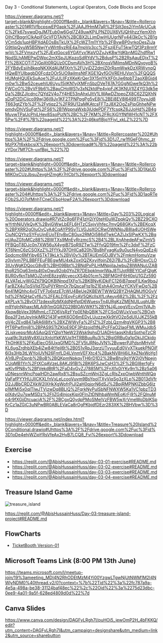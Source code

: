 Day 3 - Conditional Statements, Logical Operators, Code Blocks and Scope

https://viewer.diagrams.net/?target=blank&highlight=0000ff&edit=_blank&layers=1&nav=1&title=Rollercoaster%201#R1VfbcpswEP0apk%2FJAAJfHmM7aR%2FSjlt3ps2jYm1ArUCukC%2Fk67sywqDgJM7Eub0w6Ggl7Z49uwKPjLPNZ0UX6VfJQHihzzYemXhhOIhCfBqgrICIkApIFGcVFDTAjN%2BCBX2LLjmDwjHUUgrNFy44l3kOc%2B1gVCm5ds1upHBPXdAEOsBsTkUX%2FcWZTm1YYb%2FBvwBP0vrkoDesZjJaG9tIipQyuW5B5NwjYyWlrt6yzRiE4a7mpVp3cc%2FszjEFuT5kwTQf3Pz8rmYwjVc%2FVmxzyf%2FJExtGocs6YGAYvx1KpVOZyJyK8wYdKbnMGZhdfRw1NpdSLhAMEPwDWpc2mXSpJUKpzoSdRYdV%2BdusP%2B2RsAauEDjxT%2F1%2BXCOTjT2jGpXt0RQUz0CDsmAVh3H%2BXnosVMilmsMDnNQyoyoB%2FYBdvEsiih8keqNKXKdAUM1Xrh%2FUyjDZ2dmlZ0rRsmWwkDzXRWvnqQHQwBYUIbagbD0FcdzOOr5UO9ajlmsNtFXGE1QyfGOVREHUVon%2FQQQSHUMgHQUEkSuAoe%2FuULllFzXKeKrQer3X15nlYkXF0rJje6tpbT2aoXBGid4m0w%2Bw52ceuehIU6Uyu15ilKN1yjXMFnSbzDVeT67A7GGgNGwe1kQ3h%2FWCoO%2ByVF9b6%2BauCHoWS1v3xN2ktdPe4vjpFJK3KNUj1lZ4YG3dk5eDa%2BtZJIcdnc7QYd2V4o7Y4HE53nAhxlJItV1LWAwDZtpeoZX8C62ZQXhNsDqPI2DiCjjco99wj36jl9Jv1KF2TPNPpgPg5yE8j%2BEj8EV8l6499T7ovyJd8T663gtZYb%2F%2Fvtiqz2%2FR9U12aMKAtcsFFTzJ8X2OgZsPipGhheNPwpmdyDhjVSuFgt%2FS6%2B1WppnaWxb3jUdePDF7YfcsqkZ6JJoHd%2B4gMuywTPaUcPhiLHev8SsoPjzN%2BC%2F7KM%2FRcXjGYfNfWH1cNT%2FX5Pw%2F#%7B%22pageId%22%3A%22r46kqfIBjqYFiyl_xkLZ%22%7D

https://viewer.diagrams.net/?highlight=0000ff&edit=_blank&layers=1&nav=1&title=Rollercoaster%202#Uhttps%3A%2F%2Fdrive.google.com%2Fuc%3Fid%3D1J7_rw1flGeF0hmc_zrMzPX7t6xkbcsiX%26export%3Ddownload#%7B%22pageId%22%3A%22bzYDor7Mf7Ch-uxfBpj_%22%7D

https://viewer.diagrams.net/?target=blank&highlight=0000ff&edit=_blank&layers=1&nav=1&title=Rollercoaster%202#Uhttps%3A%2F%2Fdrive.google.com%2Fuc%3Fid%3D1XaUDMIKOxCUzJbsuZevgHZmgKr7rICbI%26export%3Ddownload

https://viewer.diagrams.net/?target=blank&highlight=0000ff&edit=_blank&layers=1&nav=1&title=Rollercoaster%204#Uhttps%3A%2F%2Fdrive.google.com%2Fuc%3Fid%3D1aoRTeFOb2SJO7ofMnhTCneCEboHowF2A%26export%3Ddownload

https://viewer.diagrams.net/?highlight=0000ff&edit=_blank&layers=1&nav=1&title=Day%203%20Logical%20Operators.drawio#R7VtZc9o6FP41zH2iY0teH0uWZpqkQy%2BZ29CXOwYrthNjUVkQyK%2BvjGWwLbEFL6HTzCSxjyVhfec7myQ68GKy%2BEKcqX%2BPXRR2gOIuOvCyA4CqAYP9SyTLVGJqXOCRwOWNNoJB8Ia4UOHSWeCiuNCQYhzSYFoUjnEUoTEtyBxC8Gux2RMOi586dTwkCAZjJxSlPwKX%2BqnUAuZGfoMCz88%2BWTXs9MnEyRrzmcS%2B4%2BLXnAhedeAFwZimV5PFBQoT8DJc0n7XW56uX4ygiB7SoR9ZTw%2FfyQD19fm%2Fc3dxF%2FzCXT6NmC6zCSOXzZ%2FfYkJ97OHICa820h7Bs8hFyagKu9u0ucN4yoQqEz4jSpdcmc6MYiby6STkT9kLk%2BVj0v%2BTAUEmGDJBV%2FmkmHomuVzwz0jvlvm7PiLBBFFEuFBEgwMU4xkZox0QZKxyiIfojnZ62i7BJ%2FcBHOsvCLO3IUvWgKDQocG8yB%2BH09Bbt%2BNdPxPiLHMNpjiIaJwbuZ8IWANuUZABthqR25Oq63mts4t0xOwu92ob0YoZR7DEbpklmqrlWaJ8TIJotRBEYICqFQlgK8UR0vfknTbMOJZohtE8zzgWcyeccXS4b01cm%2BFMGHF6Hl0pU1GZz5904LVATeLjyWjGZtl79QOKBlNnpd1XFp%2BKBNvKiDkiFC126jB7qppFlLKw9bqJFarBZX4uTpSVlld7DuPjIYRtmOr7bQscaFtq1bZ1EshA4OmAzYCKVFwDq%2B6n41MQhhc4xGTVF7o6stzE7cWU4BeUe2KBEWTWWQ2BYZHAQMJfIOGvVhd%2FNQHaCyf6J%2FEALD1EpyFcAV5QKcIlsXfLrAeuy682%2BL%2F%2FzaXPLvk%2BvOl71zdexsRzMXddNHfptD6WuesyTn4URgKzZMENUlLuqhUBrm9YgInNjhaxcMLAi9j1mGGRZG29BIOAVWKf%2BYNJ4LopgVEcvDmj1VAJhXkqw8bVex39MhmLcTZO6VsRzFYp0ENbQBlK%2FCSoDWUxVxqi%2BOxhBpa2F2etJpylnkiMR2143FwttK6OD6mEDvLUuzzwXk9tVO2p5dUIUJKZ55kBgV4cZEvd847aRA6I8lfx%2BXZWWyFa%2FtZ%2FzbLQzm4tgVKGP3%2B8PfT6PwfImj8%2BPAS9STtZKloE9DF3Pdzoid1tNJPcFFaO2laoFMLWMuJdb52LiskyepsrMcASAoQiSYQlqYNeW23Wsk9qhsD1JADHrlaqsKh8zSpthpTzCRvual9c3tzbWy8XUzXnIoYkKWUq1HTRBBuuRu3i%2Bgi0RBu0a1pOkiJlCkjdoThOHK6%2FKuElecO5lUxqGfMD%2FV5tJRNoJVN%2BvwerPJPdsnMHyhFKL6ugZrdhbXEb4iZw84tYejl6t%2B051vRpJ3qrzUTvyuuEd0VvXTkuekPNOiF6l3s3Hb3tLWYoiUVN26FmfLD4LVnmVEFXtc4%2BakNV8Hi6iLXeZNxWoYg1A1rBJPnDpnb%2BoB%2BQKpmNpkqyTH6rD1D2%2BwBhs9gYW2j0VNpejnCUqMB1Yn%2FtXCqAVzeL8AKJ91Bl%2BK6PSJwCsH3%2F%2BGI8erfgFvwKlvfPN8v%2BfVekdBtR%2FaD4vGvZJ7885M%2FnXfx0iYKv9n%2Bz5a06uDNesnnWncPqalHDh2awRx8%2BsuSZcmWnj3ZgLcRlsZxpOiwbWnthWQqVaFafPYYHUJIlCKXLfnVxLeLcooVuvm9BsYpoITXyViqSg3zXLp%2B013dVfrD2JJBbCRDZXkW2IXHkXgWofrPiJI2aH0qjorN6dSJ%2BpjRMPNKIZbbG6lzp1MfMi5x0qlTIwJTVjzwDq8BLlQ%2FqrkNyPulSbNFNWXW5Ka1VC1pbzTD3pIXdvl2u7swMSDz%2FliZG4lnjoxKjpi0FlnZtDNlhbaWmNEoKrFj9%2FQlnuMo4r9fXGjjDtcuacjA%2F%2BCgxQ0ydpPMoSMeIVzFBW5wXrVmeWoDblKSpKrCz1aZGiC3uNPwBR0ABLEVaCa8rOgPKbjdfDEzr283XK%2BHVbw%3D%3D

https://viewer.diagrams.net/index.html?highlight=0000ff&edit=_blank&layers=1&nav=1&title=Treasure%20Island%20Conditional.drawio#Uhttps%3A%2F%2Fdrive.google.com%2Fuc%3Fid%3D1oDe4ehjWZipYRsVfeAx2HyB7LCQ8_Fvi%26export%3Ddownload

## Exercise

- https://replit.com/@AbisHussainHuss/day-03-01-exercise#README.md
- https://replit.com/@AbisHussainHuss/day-03-02-exercise#README.md
- https://replit.com/@AbisHussainHuss/day-03-03-exercise#README.md
- https://replit.com/@AbisHussainHuss/day-03-04-exercise#README.md

## Treasure Island Game

![treasure_island](treasure_island.gif)

https://replit.com/@AbisHussainHuss/Day-03-treasure-island-project#README.md

## FlowCharts
- [TicketBooth Version-01](https://viewer.diagrams.net/?target=blank&highlight=0000ff&edit=_blank&layers=1&nav=1&title=Rollercoaster%201#R1VfbcpswEP0apk%2FJAAJfHmM7aR%2FSjlt3ps2jYm1ArUCukC%2Fk67sywqDgJM7Eub0w6Ggl7Z49uwKPjLPNZ0UX6VfJQHihzzYemXhhOIhCfBqgrICIkApIFGcVFDTAjN%2BCBX2LLjmDwjHUUgrNFy44l3kOc%2B1gVCm5ds1upHBPXdAEOsBsTkUX%2FcWZTm1YYb%2FBvwBP0vrkoDesZjJaG9tIipQyuW5B5NwjYyWlrt6yzRiE4a7mpVp3cc%2FszjEFuT5kwTQf3Pz8rmYwjVc%2FVmxzyf%2FJExtGocs6YGAYvx1KpVOZyJyK8wYdKbnMGZhdfRw1NpdSLhAMEPwDWpc2mXSpJUKpzoSdRYdV%2BdusP%2B2RsAauEDjxT%2F1%2BXCOTjT2jGpXt0RQUz0CDsmAVh3H%2BXnosVMilmsMDnNQyoyoB%2FYBdvEsiih8keqNKXKdAUM1Xrh%2FUyjDZ2dmlZ0rRsmWwkDzXRWvnqQHQwBYUIbagbD0FcdzOOr5UO9ajlmsNtFXGE1QyfGOVREHUVon%2FQQQSHUMgHQUEkSuAoe%2FuULllFzXKeKrQer3X15nlYkXF0rJje6tpbT2aoXBGid4m0w%2Bw52ceuehIU6Uyu15ilKN1yjXMFnSbzDVeT67A7GGgNGwe1kQ3h%2FWCoO%2ByVF9b6%2BauCHoWS1v3xN2ktdPe4vjpFJK3KNUj1lZ4YG3dk5eDa%2BtZJIcdnc7QYd2V4o7Y4HE53nAhxlJItV1LWAwDZtpeoZX8C62ZQXhNsDqPI2DiCjjco99wj36jl9Jv1KF2TPNPpgPg5yE8j%2BEj8EV8l6499T7ovyJd8T663gtZYb%2F%2Fvtiqz2%2FR9U12aMKAtcsFFTzJ8X2OgZsPipGhheNPwpmdyDhjVSuFgt%2FS6%2B1WppnaWxb3jUdePDF7YfcsqkZ6JJoHd%2B4gMuywTPaUcPhiLHev8SsoPjzN%2BC%2F7KM%2FRcXjGYfNfWH1cNT%2FX5Pw%2F#%7B%22pageId%22%3A%22V6r11iVyphVIWed_Ak7t%22%7D)

## Microsoft Teams Link (8:00 PM 13th June)

https://teams.microsoft.com/l/meetup-join/19%3ameeting_MDI4N2RhODEtMzM4Yi00YzgwLTgwNjUtNWM1M2I4NWIyNDM0%40thread.v2/0?context=%7b%22Tid%22%3a%22fc787a9a-4e5a-498a-be38-31124baf48ec%22%2c%22Oid%22%3a%2275d23dbc-0ee9-4a01-9a5f-628ed4809d0d%22%7d

## Canva Slides

https://www.canva.com/design/DAGFyLRgh7I/puHOi5_jewOmP2H_4bFKKQ/edit?utm_content=DAGFyLRgh7I&utm_campaign=designshare&utm_medium=link2&utm_source=sharebutton

